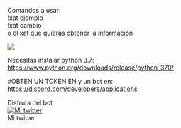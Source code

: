
Comandos a usar:
<br>
!xat ejemplo
<br>
!xat cambio
<br>
o el xat que quieras obtener la información


<img src="https://i.imgur.com/iplN6Hb.png">

Necesitas instalar python 3.7: https://www.python.org/downloads/release/python-370/

#OBTEN UN TOKEN EN y un bot en: https://discord.com/developers/applications



Disfruta del bot
<br>
<a title="Mi twitter" href="https://twitter.com/jose89fcb"><img src="https://i.imgur.com/QCHCEon.png" alt="Mi twitter" /></a>
<br>
Mi twitter
